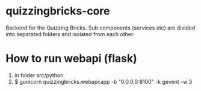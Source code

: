 quizzingbricks-core
===================

Backend for the Quizzing Bricks. Sub components (services etc) are divided into separated folders and isolated from each other.

How to run webapi (flask)
=========================
1. in folder src/python
2. $ gunicorn quizzingbricks.webapi:app -b "0.0.0.0:8100" -k gevent -w 3